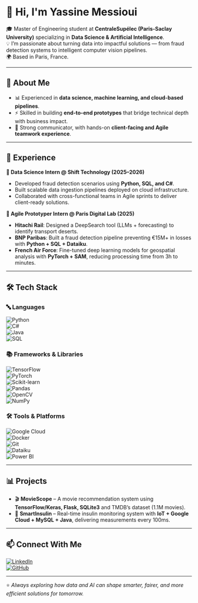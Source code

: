 # 👋 Hi, I'm Yassine Messioui  

🎓 Master of Engineering student at **CentraleSupélec (Paris-Saclay University)** specializing in **Data Science & Artificial Intelligence**.  
💡 I’m passionate about turning data into impactful solutions — from fraud detection systems to intelligent computer vision pipelines.  
🌍 Based in Paris, France.  

---

## 🔹 About Me  
- 📊 Experienced in **data science, machine learning, and cloud-based pipelines**.  
- ⚡ Skilled in building **end-to-end prototypes** that bridge technical depth with business impact.  
- 🤝 Strong communicator, with hands-on **client-facing and Agile teamwork experience**.  

---

## 🚀 Experience  

**💼 Data Science Intern @ Shift Technology (2025–2026)**  
- Developed fraud detection scenarios using **Python, SQL, and C#**.  
- Built scalable data ingestion pipelines deployed on cloud infrastructure.  
- Collaborated with cross-functional teams in Agile sprints to deliver client-ready solutions.  

**💼 Agile Prototyper Intern @ Paris Digital Lab (2025)**  
- **Hitachi Rail**: Designed a DeepSearch tool (LLMs + forecasting) to identify transport deserts.  
- **BNP Paribas**: Built a fraud detection pipeline preventing €15M+ in losses with **Python + SQL + Dataiku**.  
- **French Air Force**: Fine-tuned deep learning models for geospatial analysis with **PyTorch + SAM**, reducing processing time from 3h to minutes.  

---

## 🛠️ Tech Stack  

### 🔤 Languages  
![Python](https://img.shields.io/badge/Python-3776AB?style=for-the-badge&logo=python&logoColor=white)  
![C#](https://img.shields.io/badge/C%23-239120?style=for-the-badge&logo=c-sharp&logoColor=white)  
![Java](https://img.shields.io/badge/Java-007396?style=for-the-badge&logo=java&logoColor=white)  
![SQL](https://img.shields.io/badge/SQL-336791?style=for-the-badge&logo=postgresql&logoColor=white)  

### 📚 Frameworks & Libraries  
![TensorFlow](https://img.shields.io/badge/TensorFlow-FF6F00?style=for-the-badge&logo=tensorflow&logoColor=white)  
![PyTorch](https://img.shields.io/badge/PyTorch-EE4C2C?style=for-the-badge&logo=pytorch&logoColor=white)  
![Scikit-learn](https://img.shields.io/badge/Scikit--learn-F7931E?style=for-the-badge&logo=scikit-learn&logoColor=white)  
![Pandas](https://img.shields.io/badge/Pandas-150458?style=for-the-badge&logo=pandas&logoColor=white)  
![OpenCV](https://img.shields.io/badge/OpenCV-5C3EE8?style=for-the-badge&logo=opencv&logoColor=white)  
![NumPy](https://img.shields.io/badge/Numpy-013243?style=for-the-badge&logo=numpy&logoColor=white)  

### 🛠️ Tools & Platforms  
![Google Cloud](https://img.shields.io/badge/Google%20Cloud-4285F4?style=for-the-badge&logo=google-cloud&logoColor=white)  
![Docker](https://img.shields.io/badge/Docker-2496ED?style=for-the-badge&logo=docker&logoColor=white)  
![Git](https://img.shields.io/badge/Git-F05032?style=for-the-badge&logo=git&logoColor=white)  
![Dataiku](https://img.shields.io/badge/Dataiku-0066CC?style=for-the-badge&logo=dataiku&logoColor=white)  
![Power BI](https://img.shields.io/badge/Power%20BI-F2C811?style=for-the-badge&logo=power-bi&logoColor=black)  

---

## 📊 Projects  

- 🎬 **MovieScope** – A movie recommendation system using **TensorFlow/Keras, Flask, SQLite3** and TMDB’s dataset (1.1M movies).  
- 💉 **SmartInsulin** – Real-time insulin monitoring system with **IoT + Google Cloud + MySQL + Java**, delivering measurements every 100ms.  

---

## 📫 Connect With Me  

[![LinkedIn](https://img.shields.io/badge/LinkedIn-0A66C2?style=for-the-badge&logo=linkedin&logoColor=white)](https://www.linkedin.com/in/yassine-messioui)  
[![GitHub](https://img.shields.io/badge/GitHub-181717?style=for-the-badge&logo=github&logoColor=white)](https://github.com/YassineMessioui)  

---

⭐️ *Always exploring how data and AI can shape smarter, fairer, and more efficient solutions for tomorrow.*
